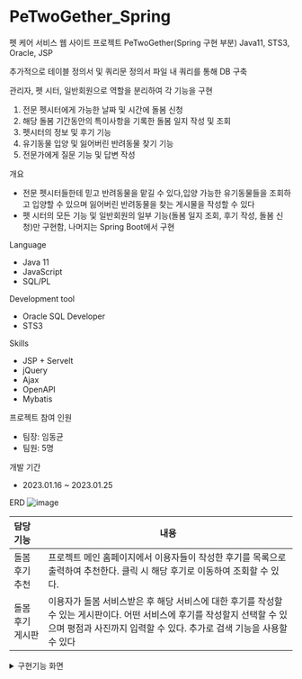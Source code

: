 # PeTwoGether_Spring
펫 케어 서비스 웹 사이트 프로젝트 PeTwoGether(Spring 구현 부분) Java11, STS3, Oracle, JSP

추가적으로 테이블 정의서 및 쿼리문 정의서 파일 내 쿼리를 통해 DB 구축

관리자, 펫 시터, 일반회원으로 역할을 분리하여 각 기능을 구현

1. 전문 펫시터에게 가능한 날짜 및 시간에 돌봄 신청
2. 해당 돌봄 기간동안의 특이사항을 기록한 돌봄 일지 작성 및 조회 
3. 펫시터의 정보 및 후기 기능
4. 유기동물 입양 및 잃어버린 반려동물 찾기 기능
5. 전문가에게 질문 기능 및 답변 작성 

개요
- 전문 펫시터들한테 믿고 반려동물을 맡길 수 있다,입양 가능한 유기동물들을 조회하고 입양할 수 있으며 잃어버린 반려동물을 찾는 게시물을 작성할 수 있다
- 펫 시터의 모든 기능 및 일반회원의 일부 기능(돌봄 일지 조회, 후기 작성, 돌봄 신청)만 구현함, 나머지는 Spring Boot에서 구현

Language
- Java 11
- JavaScript
- SQL/PL
  
Development tool
- Oracle SQL Developer
- STS3
 
Skills
- JSP + Servelt
- jQuery
- Ajax
- OpenAPI
- Mybatis

프로젝트 참여 인원
- 팀장: 임동균
- 팀원: 5명
 
개발 기간
- 2023.01.16 ~ 2023.01.25

ERD
![image](https://github.com/io030/PeTwoGether_Spring/assets/114460492/707d6afa-2453-48a7-b3ed-4e35860d402c)

|담당 기능|내용|
|:--|---|
|돌봄 후기 추천|프로젝트 메인 홈페이지에서 이용자들이 작성한 후기를 목록으로 출력하여 추천한다. 클릭 시 해당 후기로 이동하여 조회할 수 있다.|
|돌봄 후기 게시판|이용자가 돌봄 서비스받은 후 해당 서비스에 대한 후기를 작성할 수 있는 게시판이다. 어떤 서비스에 후기를 작성할지 선택할 수 있으며 평점과 사진까지 입력할 수 있다. 추가로 검색 기능을 사용할 수 있다|

<details>
    <summary>구현기능 화면</summary>

![image](https://github.com/io030/PeTwoGether_Spring/assets/114460492/624507d2-acc2-4445-8a08-1892395eb9b3)

![image](https://github.com/io030/PeTwoGether_Spring/assets/114460492/33bc00ba-b5cd-4854-ac8a-44ce2fe282ed)

![image](https://github.com/io030/PeTwoGether_Spring/assets/114460492/5f090227-4897-4e42-8ea4-37affefb50d3)

![image](https://github.com/io030/PeTwoGether_Spring/assets/114460492/91fb998b-5271-4c68-87ce-e40376ae3e7c)

</details>


